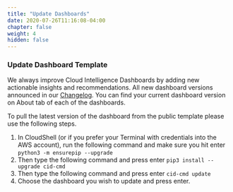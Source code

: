 ```yaml
---
title: "Update Dashboards"
date: 2020-07-26T11:16:08-04:00
chapter: false
weight: 4
hidden: false
---
```

### Update Dashboard Template

We always improve Cloud Intelligence Dashboards by adding new actionable insights and recommendations. All new dashboard versions announced in our [Changelog](https://github.com/aws-samples/aws-cudos-framework-deployment/blob/main/changes). You can find your current dashboard version on About tab of each of the dashboards.

To pull the latest version of the dashboard from the public template please use the following steps.

1. In CloudShell (or if you prefer your Terminal with credentials into the AWS account), run the following command and make sure you hit enter ```python3 -m ensurepip --upgrade```
2. Then type the following command and press enter ```pip3 install --upgrade cid-cmd``` 
3. Then type the following command and press enter ```cid-cmd update``` 
4. Choose the dashboard you wish to update and press enter.  


